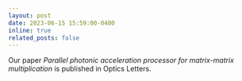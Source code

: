 ```yaml
---
layout: post
date: 2023-06-15 15:59:00-0400
inline: true
related_posts: false
---
```


<i class="fa-regular fa-note-sticky" style="font-size:20px"></i> Our paper *Parallel photonic acceleration processor for matrix-matrix multiplication* is published in Optics Letters.
